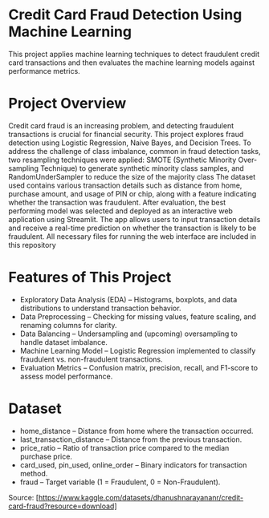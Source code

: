 # Credit Card Fraud Detection Using Machine Learning
This project applies machine learning techniques to detect fraudulent credit card transactions and  then evaluates the machine learning models against performance metrics.
# Project Overview
Credit card fraud is an increasing problem, and detecting fraudulent transactions is crucial for financial security. This project explores fraud detection  using Logistic Regression, Naive Bayes, and Decision Trees. To address the challenge of class imbalance, common in fraud detection tasks, two resampling techniques were applied: SMOTE (Synthetic Minority Over-sampling Technique) to generate synthetic minority class samples, and RandomUnderSampler to reduce the size of the majority class The dataset used contains various transaction details such as distance from home, purchase amount, and usage of PIN or chip, along with a feature indicating whether the transaction was fraudulent.
After evaluation, the best performing model was selected and deployed as an interactive web application using Streamlit. The app allows users to input transaction details and receive a real-time prediction on whether the transaction is likely to be fraudulent. All necessary files for running the web interface are included in this repository
# Features of This Project
- Exploratory Data Analysis (EDA) – Histograms, boxplots, and data distributions to understand transaction behavior.
- Data Preprocessing – Checking for missing values, feature scaling, and renaming columns for clarity.
- Data Balancing – Undersampling and (upcoming) oversampling to handle dataset imbalance.
- Machine Learning Model – Logistic Regression implemented to classify fraudulent vs. non-fraudulent transactions.
- Evaluation Metrics – Confusion matrix, precision, recall, and F1-score to assess model performance.
# Dataset
- home_distance – Distance from home where the transaction occurred.
- last_transaction_distance – Distance from the previous transaction.
- price_ratio – Ratio of transaction price compared to the median purchase price.
- card_used, pin_used, online_order – Binary indicators for transaction method.
- fraud – Target variable (1 = Fraudulent, 0 = Non-Fraudulent).

Source: [https://www.kaggle.com/datasets/dhanushnarayananr/credit-card-fraud?resource=download]
